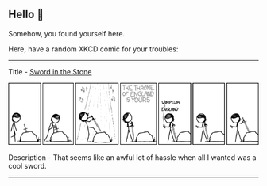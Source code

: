 ## Hello 👀

Somehow, you found yourself here.

Here, have a random XKCD comic for your troubles:

-----------------------------------

Title - [Sword in the Stone](https://xkcd.com/1521)

![Sword in the Stone](./random_comic.png)

Description - That seems like an awful lot of hassle when all I wanted was a cool sword.

-----------------------------------